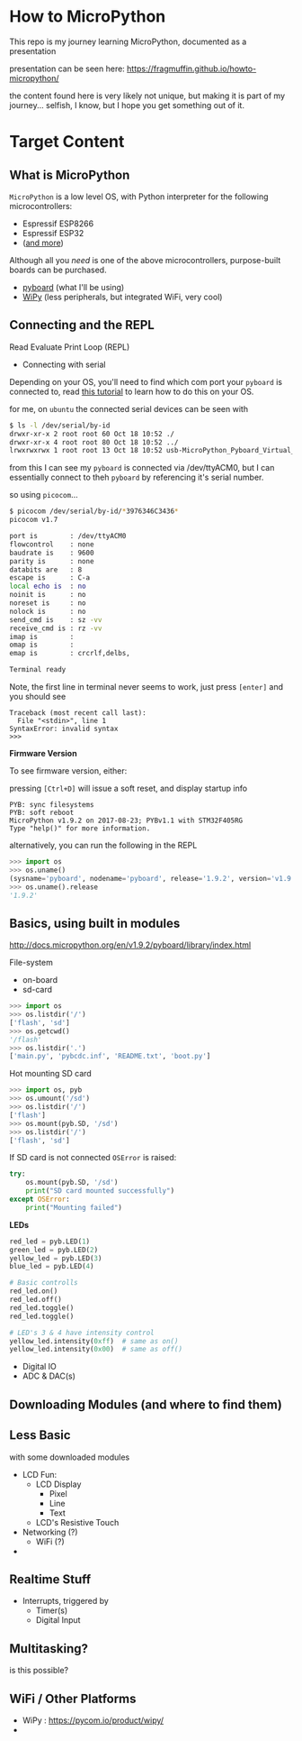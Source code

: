 # How to MicroPython
This repo is my journey learning MicroPython,  documented as a presentation

presentation can be seen here: https://fragmuffin.github.io/howto-micropython/

the content found here is very likely not unique, but making it is part of my journey...
selfish, I know, but I hope you get something out of it.


# Target Content

## What is MicroPython

`MicroPython` is a low level OS, with Python interpreter for the following microcontrollers:
* Espressif ESP8266
* Espressif ESP32
* ([and more](http://micropython.org/download))

Although all you _need_ is one of the above microcontrollers, purpose-built boards
can be purchased.
* [pyboard](https://store.micropython.org) (what I'll be using)
* [WiPy](https://pycom.io/product/wipy/) (less peripherals, but integrated WiFi, very cool)

## Connecting and the REPL

Read Evaluate Print Loop (REPL)

* Connecting with serial

Depending on your OS, you'll need to find which com port your `pyboard` is
connected to, read
[this tutorial](https://docs.micropython.org/en/latest/pyboard/pyboard/tutorial/repl.html)
to learn how to do this on your OS.

for me, on `ubuntu` the connected serial devices can be seen with

```bash
$ ls -l /dev/serial/by-id
drwxr-xr-x 2 root root 60 Oct 18 10:52 ./
drwxr-xr-x 4 root root 80 Oct 18 10:52 ../
lrwxrwxrwx 1 root root 13 Oct 18 10:52 usb-MicroPython_Pyboard_Virtual_Comm_Port_in_FS_Mode_3976346C3436-if01 -> ../../ttyACM0
```

from this I can see my `pyboard` is connected via /dev/ttyACM0, but I can
essentially connect to theh `pyboard` by referencing it's serial number.

so using `picocom`...

```bash
$ picocom /dev/serial/by-id/*3976346C3436*
picocom v1.7

port is        : /dev/ttyACM0
flowcontrol    : none
baudrate is    : 9600
parity is      : none
databits are   : 8
escape is      : C-a
local echo is  : no
noinit is      : no
noreset is     : no
nolock is      : no
send_cmd is    : sz -vv
receive_cmd is : rz -vv
imap is        :
omap is        :
emap is        : crcrlf,delbs,

Terminal ready
```

Note, the first line in terminal never seems to work, just press `[enter]` and you should see

```
Traceback (most recent call last):
  File "<stdin>", line 1
SyntaxError: invalid syntax
>>>
```

**Firmware Version**

To see firmware version, either:

pressing `[Ctrl+D]` will issue a soft reset, and display startup info

```
PYB: sync filesystems
PYB: soft reboot
MicroPython v1.9.2 on 2017-08-23; PYBv1.1 with STM32F405RG
Type "help()" for more information.
```

alternatively, you can run the following in the REPL

```python
>>> import os
>>> os.uname()
(sysname='pyboard', nodename='pyboard', release='1.9.2', version='v1.9.2 on 2017-08-23', machine='PYBv1.1 with STM32F405RG')
>>> os.uname().release
'1.9.2'
```

## Basics, using built in modules

http://docs.micropython.org/en/v1.9.2/pyboard/library/index.html

File-system
* on-board
* sd-card

```python
>>> import os
>>> os.listdir('/')
['flash', 'sd']
>>> os.getcwd()
'/flash'
>>> os.listdir('.')
['main.py', 'pybcdc.inf', 'README.txt', 'boot.py']
```

Hot mounting SD card

```python
>>> import os, pyb
>>> os.umount('/sd')
>>> os.listdir('/')
['flash']
>>> os.mount(pyb.SD, '/sd')
>>> os.listdir('/')
['flash', 'sd']
```

If SD card is not connected `OSError` is raised:

```python
try:
    os.mount(pyb.SD, '/sd')
    print("SD card mounted successfully")
except OSError:
    print("Mounting failed")
```

**LEDs**

```python
red_led = pyb.LED(1)
green_led = pyb.LED(2)
yellow_led = pyb.LED(3)
blue_led = pyb.LED(4)

# Basic controlls
red_led.on()
red_led.off()
red_led.toggle()
red_led.toggle()

# LED's 3 & 4 have intensity control
yellow_led.intensity(0xff)  # same as on()
yellow_led.intensity(0x00)  # same as off()
```

* Digital IO
* ADC & DAC(s)


## Downloading Modules (and where to find them)



## Less Basic

with some downloaded modules

* LCD Fun:
    * LCD Display
        * Pixel
        * Line
        * Text
    * LCD's Resistive Touch
* Networking (?)
    * WiFi (?)
*

## Realtime Stuff

* Interrupts, triggered by
    * Timer(s)
    * Digital Input

## Multitasking?

is this possible?


## WiFi / Other Platforms

* WiPy : https://pycom.io/product/wipy/
*
